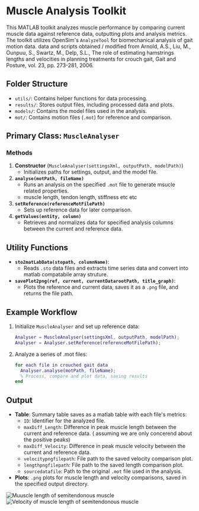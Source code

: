 # Muscle Analysis Toolkit

This MATLAB toolkit analyzes muscle performance by comparing current muscle data against reference data, outputting plots and analysis metrics. The toolkit utilizes OpenSim's `AnalyzeTool` for biomechanical analysis of gait motion data.
data and scripts obtained / modified from 
Arnold, A.S., Liu, M., Ounpuu, S., Swartz, M., Delp, S.L., The role of estimating hamstrings lengths and velocities in planning treatments for crouch gait, Gait and Posture, vol. 23, pp. 273-281, 2006.

## Folder Structure
- `utils/`: Contains helper functions for data processing.
- `results/`: Stores output files, including processed data and plots.
- `models/`: Contains the model files used in the analysis.
- `mot/`: Contains motion files (`.mot`) for reference and comparison.

## Primary Class: `MuscleAnalyser`


### Methods
1. **Constructor** (`MuscleAnalyser(settingsXml, outputPath, modelPath)`)
   - Initializes paths for settings, output, and the model file.
2. **`analyse(motPath, fileName)`**
   - Runs an analysis on the specified `.mot` file to generate msucle related properties.
   -  muscle length, tendon length, stiffness etc etc 
3. **`setReference(referenceMotFilePath)`**
   - Sets up reference data for later comparison.
4. **`getValues(entity, column)`**
   - Retrieves and normalizes data for specified analysis columns between the current and reference data.



## Utility Functions
- **`sto2matLabData(stopath, columnName)`**:
  - Reads `.sto` data files and extracts time series data and convert into matlab compatabile array struture. 
- **`savePlot2png(ref, current, currentDatarootPath, title_graph)`**:
  - Plots the reference and current data, saves it as a `.png` file, and returns the file path.

## Example Workflow
1. Initialize `MuscleAnalyser` and set up reference data:
   ```matlab
   Analyser = MuscleAnalyser(settingsXml, outputPath, modelPath);
   Analyser = Analyser.setReference(referenceMotFilePath);
2.  Analyze a series of .mot files:
    ```matlab
    for each file in crouched gait data
      Analyser.analyse(motPath, fileName);
      % Process, compare and plot data, saving results
    end
## Output
- **Table**: Summary table saves as a matlab table with each file's metrics:
  - `ID`: Identifier for the analyzed file.
  - `maxDiff_Length`: Difference in peak muscle length between the current and reference data. ( assuming we are only concerend about the positive peaks)
  - `maxDiff_Velocity`: Difference in peak muscle velocity between the current and reference data.
  - `velocitypngfilepath`: File path to the saved velocity comparison plot.
  - `lengthpngfilepath`: File path to the saved length comparison plot.
  - `sourcedatafile`: Path to the original `.mot` file used in the analysis.
- **Plots**: `.png` plots for muscle length and velocity comparisons, saved in the specified output directory.

![Muuscle length of semitendonous muscle](https://github.com/user-attachments/assets/4c46e292-4603-4c12-b8e1-6d707f998211)
![Velocity of muscle length of semitendonous muscle](https://github.com/user-attachments/assets/c60a1139-3eda-4361-a20a-ac584b531d04)


